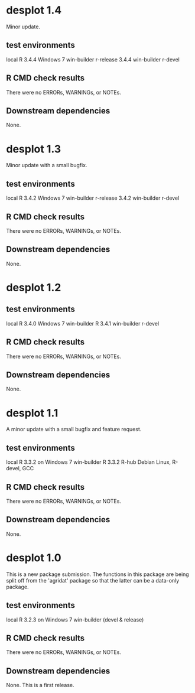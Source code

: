 # desplot 1.4

Minor update.

## test environments

local R 3.4.4 Windows 7
win-builder r-release 3.4.4
win-builder r-devel

## R CMD check results

There were no ERRORs, WARNINGs, or NOTEs.

## Downstream dependencies

None.


# desplot 1.3 

Minor update with a small bugfix.

## test environments

local R 3.4.2 Windows 7
win-builder r-release 3.4.2
win-builder r-devel

## R CMD check results

There were no ERRORs, WARNINGs, or NOTEs.

## Downstream dependencies

None.


# desplot 1.2

## test environments

local R 3.4.0 Windows 7
win-builder R 3.4.1
win-builder r-devel

## R CMD check results

There were no ERRORs, WARNINGs, or NOTEs.

## Downstream dependencies

None.

# desplot 1.1

A minor update with a small bugfix and feature request.

## test environments

local R 3.3.2 on Windows 7
win-builder R 3.3.2
R-hub Debian Linux, R-devel, GCC

## R CMD check results

There were no ERRORs, WARNINGs, or NOTEs.

## Downstream dependencies

None.

# desplot 1.0

This is a new package submission.  The functions in this package are being
split off from the 'agridat' package so that the latter can be a data-only
package.

## test environments

local R 3.2.3 on Windows 7
win-builder (devel & release)

## R CMD check results

There were no ERRORs, WARNINGs, or NOTEs.

## Downstream dependencies

None.  This is a first release.


